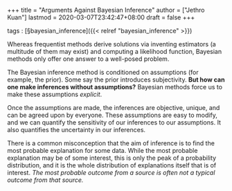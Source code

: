 +++
title = "Arguments Against Bayesian Inference"
author = ["Jethro Kuan"]
lastmod = 2020-03-07T23:42:47+08:00
draft = false
+++

tags
: [§bayesian\_inference]({{< relref "bayesian_inference" >}})

Whereas frequentist methods derive solutions via inventing estimators
(a multitude of them may exist) and computing a likelihood function,
Bayesian methods only offer one answer to a well-posed problem.

The Bayesian inference method is conditioned on assumptions (for
example, the prior). Some say the prior introduces subjectivity. **But
how can one make inferences without assumptions?** Bayesian methods
force us to make these assumptions _explicit_.

Once the assumptions are made, the inferences are objective, unique,
and can be agreed upon by everyone. These assumptions are easy to
modify, and we can quantify the sensitivity of our inferences to our
assumptions. It also quantifies the uncertainty in our inferences.

There is a common misconception that the aim of inference is to find
the most probable explanation for some data. While the most probable
explanation may be of some interest, this is only the peak of a
probability distribution, and it is the whole distribution of
explanations itself that is of interest. _The most probable outcome
from a source is often not a typical outcome from that source._
